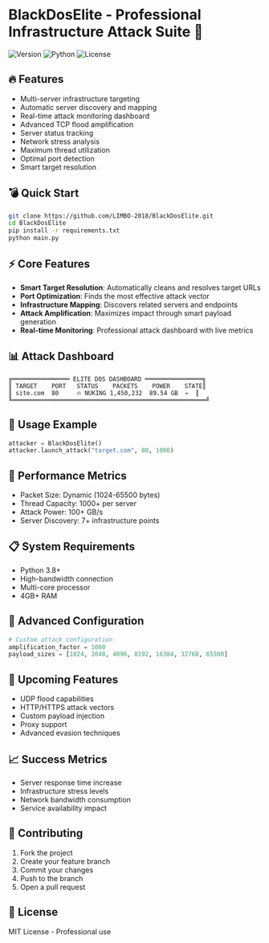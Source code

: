 # BlackDosElite - Professional Infrastructure Attack Suite 🚀

![Version](https://img.shields.io/badge/version-2.1-red)
![Python](https://img.shields.io/badge/python-3.x-blue)
![License](https://img.shields.io/badge/license-MIT-green)

## 🔥 Features

- Multi-server infrastructure targeting
- Automatic server discovery and mapping
- Real-time attack monitoring dashboard
- Advanced TCP flood amplification
- Server status tracking
- Network stress analysis
- Maximum thread utilization
- Optimal port detection
- Smart target resolution

## 💣 Quick Start

```bash
git clone https://github.com/LIMBO-2018/BlackDosElite.git
cd BlackDosElite
pip install -r requirements.txt
python main.py
```

## ⚡ Core Features

- **Smart Target Resolution**: Automatically cleans and resolves target URLs
- **Port Optimization**: Finds the most effective attack vector
- **Infrastructure Mapping**: Discovers related servers and endpoints
- **Attack Amplification**: Maximizes impact through smart payload generation
- **Real-time Monitoring**: Professional attack dashboard with live metrics

## 📊 Attack Dashboard

```
╔════════════════ ELITE DOS DASHBOARD ════════════════╗
║ TARGET    PORT   STATUS    PACKETS    POWER    STATE║
║ site.com  80     🔥 NUKING 1,450,232  89.54 GB  💀  ║
╚══════════════════════════════════════════════════════╝
```

## 🎯 Usage Example

```python
attacker = BlackDosElite()
attacker.launch_attack("target.com", 80, 1000)
```

## 🚀 Performance Metrics

- Packet Size: Dynamic (1024-65500 bytes)
- Thread Capacity: 1000+ per server
- Attack Power: 100+ GB/s
- Server Discovery: 7+ infrastructure points

## 📋 System Requirements

- Python 3.8+
- High-bandwidth connection
- Multi-core processor
- 4GB+ RAM

## 🔧 Advanced Configuration

```python
# Custom attack configuration
amplification_factor = 1000
payload_sizes = [1024, 2048, 4096, 8192, 16384, 32768, 65500]
```

## 🌟 Upcoming Features

- UDP flood capabilities
- HTTP/HTTPS attack vectors
- Custom payload injection
- Proxy support
- Advanced evasion techniques

## 📈 Success Metrics

- Server response time increase
- Infrastructure stress levels
- Network bandwidth consumption
- Service availability impact

## 🤝 Contributing

1. Fork the project
2. Create your feature branch
3. Commit your changes
4. Push to the branch
5. Open a pull request

## 📜 License

MIT License - Professional use
```
